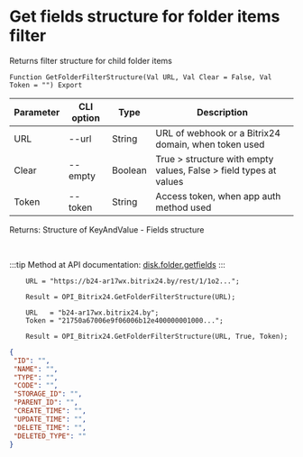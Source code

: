 ﻿---
sidebar_position: 11
---

# Get fields structure for folder items filter
 Returns filter structure for child folder items



`Function GetFolderFilterStructure(Val URL, Val Clear = False, Val Token = "") Export`

  | Parameter | CLI option | Type | Description |
  |-|-|-|-|
  | URL | --url | String | URL of webhook or a Bitrix24 domain, when token used |
  | Clear | --empty | Boolean | True > structure with empty values, False > field types at values |
  | Token | --token | String | Access token, when app auth method used |

  
  Returns:  Structure of KeyAndValue - Fields structure

<br/>

:::tip
Method at API documentation: [disk.folder.getfields](https://dev.1c-bitrix.ru/rest_help/disk/folder/disk_folder_getfields.php)
:::
<br/>


```bsl title="Code example"
    URL = "https://b24-ar17wx.bitrix24.by/rest/1/1o2...";

    Result = OPI_Bitrix24.GetFolderFilterStructure(URL);

    URL   = "b24-ar17wx.bitrix24.by";
    Token = "21750a67006e9f06006b12e400000001000...";

    Result = OPI_Bitrix24.GetFolderFilterStructure(URL, True, Token);
```
 



```json title="Result"
{
 "ID": "",
 "NAME": "",
 "TYPE": "",
 "CODE": "",
 "STORAGE_ID": "",
 "PARENT_ID": "",
 "CREATE_TIME": "",
 "UPDATE_TIME": "",
 "DELETE_TIME": "",
 "DELETED_TYPE": ""
}
```
